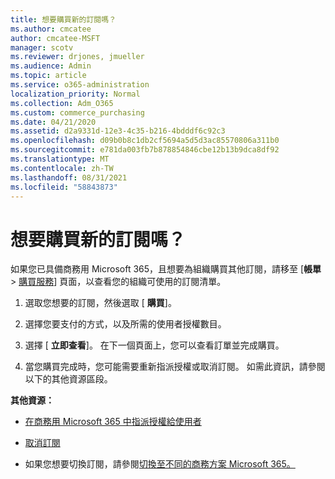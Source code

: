 ```yaml
---
title: 想要購買新的訂閱嗎？
ms.author: cmcatee
author: cmcatee-MSFT
manager: scotv
ms.reviewer: drjones, jmueller
ms.audience: Admin
ms.topic: article
ms.service: o365-administration
localization_priority: Normal
ms.collection: Adm_O365
ms.custom: commerce_purchasing
ms.date: 04/21/2020
ms.assetid: d2a9331d-12e3-4c35-b216-4bdddf6c92c3
ms.openlocfilehash: d09b0b8c1db2cf5694a5d5d3ac85570806a311b0
ms.sourcegitcommit: e781da003fb7b878854846cbe12b13b9dca8df92
ms.translationtype: MT
ms.contentlocale: zh-TW
ms.lasthandoff: 08/31/2021
ms.locfileid: "58843873"
---
```

# <a name="looking-to-buy-a-new-subscription"></a>想要購買新的訂閱嗎？

如果您已具備商務用 Microsoft 365，且想要為組織購買其他訂閱，請移至 [**帳單** \> [購買服務](https://go.microsoft.com/fwlink/p/?linkid=868433)] 頁面，以查看您的組織可使用的訂閱清單。
 
1. 選取您想要的訂閱，然後選取 [ **購買**]。

2. 選擇您要支付的方式，以及所需的使用者授權數目。

3. 選擇 [ **立即查看**]。 在下一個頁面上，您可以查看訂單並完成購買。

4. 當您購買完成時，您可能需要重新指派授權或取消訂閱。 如需此資訊，請參閱以下的其他資源區段。

 **其他資源：**
  
- [在商務用 Microsoft 365 中指派授權給使用者](https://docs.microsoft.com/microsoft-365/admin/add-users/add-users)
    
- [取消訂閱](https://docs.microsoft.com/microsoft-365/commerce/subscriptions/cancel-your-subscription)
    
- 如果您想要切換訂閱，請參閱[切換至不同的商務方案 Microsoft 365。](https://docs.microsoft.com/microsoft-365/commerce/subscriptions/switch-to-a-different-plan)